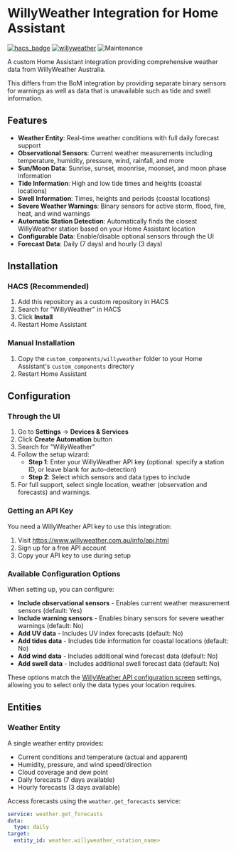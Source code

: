 # WillyWeather Integration for Home Assistant

[![hacs_badge](https://img.shields.io/badge/HACS-Default-orange.svg)](https://github.com/custom-components/hacs) [![willyweather](https://img.shields.io/github/release/safepay/sensor.willyweather.svg)](https://github.com/safepay/sensor.willyweather) ![Maintenance](https://img.shields.io/badge/Maintained%3F-yes-green.svg)

A custom Home Assistant integration providing comprehensive weather data from WillyWeather Australia.

This differs from the BoM integration by providing separate binary sensors for warnings as well as data that is unavailable such as tide and swell information.

## Features

- **Weather Entity**: Real-time weather conditions with full daily forecast support
- **Observational Sensors**: Current weather measurements including temperature, humidity, pressure, wind, rainfall, and more
- **Sun/Moon Data**: Sunrise, sunset, moonrise, moonset, and moon phase information
- **Tide Information**: High and low tide times and heights (coastal locations)
- **Swell Information**: Times, heights and periods (coastal locations)
- **Severe Weather Warnings**: Binary sensors for active storm, flood, fire, heat, and wind warnings
- **Automatic Station Detection**: Automatically finds the closest WillyWeather station based on your Home Assistant location
- **Configurable Data**: Enable/disable optional sensors through the UI
- **Forecast Data**: Daily (7 days) and hourly (3 days)

## Installation

### HACS (Recommended)

1. Add this repository as a custom repository in HACS
2. Search for "WillyWeather" in HACS
3. Click **Install**
4. Restart Home Assistant

### Manual Installation

1. Copy the `custom_components/willyweather` folder to your Home Assistant's `custom_components` directory
2. Restart Home Assistant

## Configuration

### Through the UI

1. Go to **Settings** → **Devices & Services**
2. Click **Create Automation** button
3. Search for "WillyWeather"
4. Follow the setup wizard:
   - **Step 1**: Enter your WillyWeather API key (optional: specify a station ID, or leave blank for auto-detection)
   - **Step 2**: Select which sensors and data types to include
5. For full support, select single location, weather (observation and forecasts) and warnings.

### Getting an API Key

You need a WillyWeather API key to use this integration:

1. Visit https://www.willyweather.com.au/info/api.html
2. Sign up for a free API account
3. Copy your API key to use during setup

### Available Configuration Options

When setting up, you can configure:

- **Include observational sensors** - Enables current weather measurement sensors (default: Yes)
- **Include warning sensors** - Enables binary sensors for severe weather warnings (default: No)
- **Add UV data** - Includes UV index forecasts (default: No)
- **Add tides data** - Includes tide information for coastal locations (default: No)
- **Add wind data** - Includes additional wind forecast data (default: No)
- **Add swell data** - Includes additional swell forecast data (default: No)

These options match the [WillyWeather API configuration screen](https://www.willyweather.com.au/api/docs/weather.html) settings, allowing you to select only the data types your location requires.

## Entities

### Weather Entity

A single weather entity provides:

- Current conditions and temperature (actual and apparent)
- Humidity, pressure, and wind speed/direction
- Cloud coverage and dew point
- Daily forecasts (7 days available)
- Hourly forecasts (3 days available)

Access forecasts using the `weather.get_forecasts` service:
```yaml
service: weather.get_forecasts
data:
  type: daily
target:
  entity_id: weather.willyweather_<station_name>
